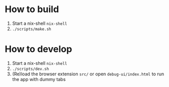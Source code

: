 # How to build

1. Start a nix-shell `nix-shell`
2. `./scripts/make.sh`

# How to develop

1. Start a nix-shell `nix-shell`
2. `./scripts/dev.sh`
3. (Re)load the browser extension `src/` or open `debug-ui/index.html` to run the app with dummy tabs
